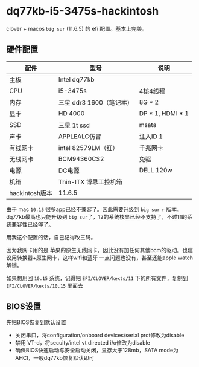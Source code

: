 # dq77kb-i5-3475s-hackintosh
clover + macos `big sur` (11.6.5) 的 efi 配置。基本上完美。

## 硬件配置

| 配件   | 型号             | 说明               |
|------|----------------|------------------|
| 主板   | Intel dq77kb   |                  |
| CPU  | i5-3475s       | 4核4线程            |
| 内存   | 三星 ddr3 1600（笔记本） | 8G * 2           |
| 显卡   | HD 4000        | DP * 1, HDMI * 1 |
| SSD  | 三星 1t ssd      | msata            |
| 声卡   | APPLEALC仿冒     |      注入ID 1        |
| 有线网卡 | intel 82579LM（红） | 千兆网卡             |
| 无线网卡 | BCM94360CS2    | 免驱               |
| 电源 | DC电源           | DELL 120w        |
| 机箱 | Thin-ITX 博思工控机箱 |                  |
| hackintosh版本 | 11.6.5    |                  |

由于 mac `10.15` 很多app已经不兼容了。因此需要升级到 `big sur` + 版本。dq77kb最高也只能升级到 `big sur`了，12的系统核显已经不支持了，不过11的系统兼容性已经够了。

用我这个配置的话，自己记得改三码。

因为我网卡用的是 苹果的原生无线网卡，因此没有加任何其他bcm的驱动。也建议用转换器+原生网卡，这样wifi和蓝牙 一点问题也没有，甚至还能apple watch解锁。

如果想用回 `10.15` 系统，记得把 `EFI/CLOVER/kexts/11` 下的所有文件，复制到 `EFI/CLOVER/kexts/10.15` 里面去

## BIOS设置
先把BIOS恢复到默认设置

+ 关闭串口，将configuration/onboard devices/serial prot修改为disable
+ 禁用 VT-d，将secuity/intel vt directed i/o修改为disable
+ 确保BIOS快速启动与安全启动关闭，显存大于128mb，SATA mode为AHCI，一般dq77kb恢复默认即可